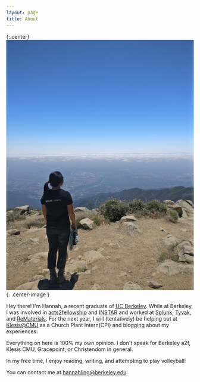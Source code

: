 ```yaml
---
layout: page
title: About
---
```



{:.center}
![cardinal](/images/aboutme1.jpg){: .center-image }  



Hey there! I'm Hannah, a recent graduate of [UC Berkeley](http://www.me.berkeley.edu/). While at Berkeley, I was involved in [acts2fellowship](http://www.a2fberkeley.org/) and [INSTAR](http://instar.berkeley.edu/) and worked at [Splunk](https://www.splunk.com), [Tyvak](www.tyvak.com), and [ReMaterials](wwww.modroof.in). For the next year, I will (tentatively) be helping out at [Klesis@CMU](https://cmu.klesis.org/) as a Church Plant Intern(CPI) and blogging about my experiences.

Everything on here is 100% my own opinion. I don't speak for Berkeley a2f, Klesis CMU, Gracepoint, or Christendom in general.

In my free time, I enjoy reading, writing, and attempting to play volleyball! 

You can contact me at hannahling@berkeley.edu.


